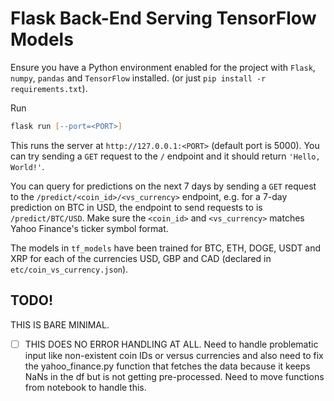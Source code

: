 # Flask Back-End Serving TensorFlow Models

Ensure you have a Python environment enabled for the project with `Flask`, `numpy`, `pandas` and `TensorFlow` installed.
(or just `pip install -r requirements.txt`).


Run
```zsh
flask run [--port=<PORT>]
```

This runs the server at `http://127.0.0.1:<PORT>` (default port is 5000). You can try sending a `GET` request to the `/` endpoint and it should
return `'Hello, World!'`.

You can query for predictions on the next 7 days by sending a `GET` request to the `/predict/<coin_id>/<vs_currency>`
endpoint, e.g. for a 7-day prediction on BTC in USD, the endpoint to send requests to is `/predict/BTC/USD`. Make
sure the `<coin_id>` and `<vs_currency>` matches Yahoo Finance's ticker symbol format.

The models in `tf_models` have been trained for BTC, ETH, DOGE, USDT and XRP for each of the currencies USD, GBP and CAD (declared in `etc/coin_vs_currency.json`).


## TODO!

THIS IS BARE MINIMAL.

- [ ] THIS DOES NO ERROR HANDLING AT ALL. Need to handle problematic input like non-existent coin IDs or versus currencies
      and also need to fix the yahoo\_finance.py function that fetches the data because it keeps NaNs in the df but is not
      getting pre-processed. Need to move functions from notebook to handle this.
